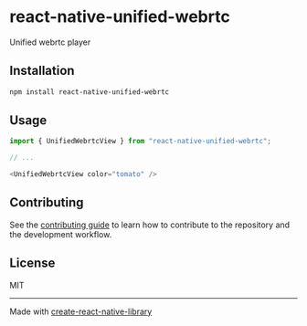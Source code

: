 # react-native-unified-webrtc

Unified webrtc player

## Installation

```sh
npm install react-native-unified-webrtc
```

## Usage


```js
import { UnifiedWebrtcView } from "react-native-unified-webrtc";

// ...

<UnifiedWebrtcView color="tomato" />
```


## Contributing

See the [contributing guide](CONTRIBUTING.md) to learn how to contribute to the repository and the development workflow.

## License

MIT

---

Made with [create-react-native-library](https://github.com/callstack/react-native-builder-bob)
